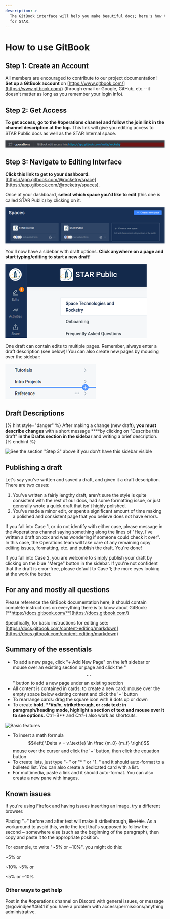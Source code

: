 ```yaml
---
description: >-
  The GitBook interface will help you make beautiful docs; here's how to use it
  for STAR.
---
```


# How to use GitBook

## Step 1: Create an Account

All members are encouraged to contribute to our project documentation!   
**Set up a GitBook account** on [https://www.gitbook.com/](https://www.gitbook.com/) \(through email or Google, GitHub, etc.--it doesn't matter as long as you remember your login info\).

## Step 2: Get Access

**To get access, go to the \#operations channel and follow the join link in the channel description at the top.** This link will give you editing access to STAR Public docs as well as the STAR Internal space.

![](.gitbook/assets/redacted_join_link.png)

## Step 3: Navigate to Editing Interface

**Click this link to get to your dashboard:** [https://app.gitbook.com/@rocketry/space](https://app.gitbook.com/@rocketry/spaces).

Once at your dashboard, **select which space you'd like to edit** \(this one is called STAR Public\) by clicking on it.

![](.gitbook/assets/image%20%2895%29.png)

You'll now have a sidebar with draft options. **Click anywhere on a page and start typing/editing to start a new draft!**

![](.gitbook/assets/image%20%2896%29.png)

One draft can contain edits to multiple pages. Remember, always enter a draft description \(see below\)! You can also create new pages by mousing over the sidebar: 

![](.gitbook/assets/cropped_gitbook_edit.png)

## Draft Descriptions

{% hint style="danger" %}
After making a change \(new draft\), **you must describe changes** with a short message ****by clicking on "Describe this draft" **in the Drafts section in the sidebar** and writing a brief description.
{% endhint %}

![See the section &quot;Step 3&quot; above if you don&apos;t have this sidebar visible](.gitbook/assets/drafts.PNG)

## Publishing a draft

Let's say you've written and saved a draft, and given it a draft description. There are two cases:

1. You've written a fairly lengthy draft, aren't sure the style is quite consistent with the rest of our docs, had some formatting issue, or just generally wrote a quick draft that isn't highly polished.
2. You've made a minor edit, or spent a significant amount of time making a polished and consistent page that you believe does not have errors.

If you fall into Case 1, or do not identify with either case, please message in the \#operations channel saying something along the lines of "Hey, I've written a draft on xxx and was wondering if someone could check it over". In this case, the Operations team will take care of any remaining copy editing issues, formatting, etc. and publish the draft. You're done!

If you fall into Case 2, you are welcome to simply publish your draft by clicking on the blue "Merge" button in the sidebar. If you're not confident that the draft is error-free, please default to Case 1; the more eyes looking at the work the better.

## For any and mostly all questions

Please reference the GitBook documentation here; it should contain complete instructions on everything there is to know about GitBook: [**https://docs.gitbook.com/**](https://docs.gitbook.com/)

Specifically, for basic instructions for editing see: [https://docs.gitbook.com/content-editing/markdown](https://docs.gitbook.com/content-editing/markdown)

## Summary of the essentials

* To add a new page, click "+ Add New Page" on the left sidebar or mouse over an existing section or page and click the " $$\cdots$$ " button to add a new page under an existing section
* All content is contained in cards; to create a new card: mouse over the empty space below existing content and click the '+' button
* To rearrange cards: drag the square icon with 9 dots up or down
* To create **bold**, **\*\***_**italic**_**,** ~~**strikethrough**~~**, or `code` text: in paragraph/heading mode, highlight a section of text and mouse over it to see options.** Ctrl+B\*\* and _Ctrl+I_ also work as shortcuts.  

![Basic features](.gitbook/assets/formatting.png)

* To insert a math formula $$\left( \Delta v = v_\text{e} \ln \frac {m_0} {m_f} \right)$$ mouse over the cursor and click the '+' button, then click the equation button
* To create lists, just type "- " or "\* " or "1. " and it should auto-format to a bulleted list. You can also create a dedicated card with a list.
* For multimedia, paste a link and it should auto-format. You can also create a new pane with images.

## Known issues

If you're using Firefox and having issues inserting an image, try a different browser.

Placing "~" before and after text will make it strikethrough, ~~like this~~. As a workaround to avoid this, write the text that's supposed to follow the second ~ somewhere else \(such as the beginning of the paragraph\), then copy and paste it to the appropriate position.

For example, to write "~5% or ~10%", you might do this:

~5% or

~10% ~5% or

~5% or ~10%

### Other ways to get help

Post in the \#operations channel on Discord with general issues, or message @rgovindjee\#4641 if you have a problem with access/permissions/anything administrative.

